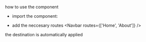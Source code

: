 how to use the component
- import the component:
    <script>
        import Navbar from "./Navbar.svelte"
    </script>

- add the neccesary routes
  <Navbar routes={['Home', 'About']} />


the destination is automatically applied